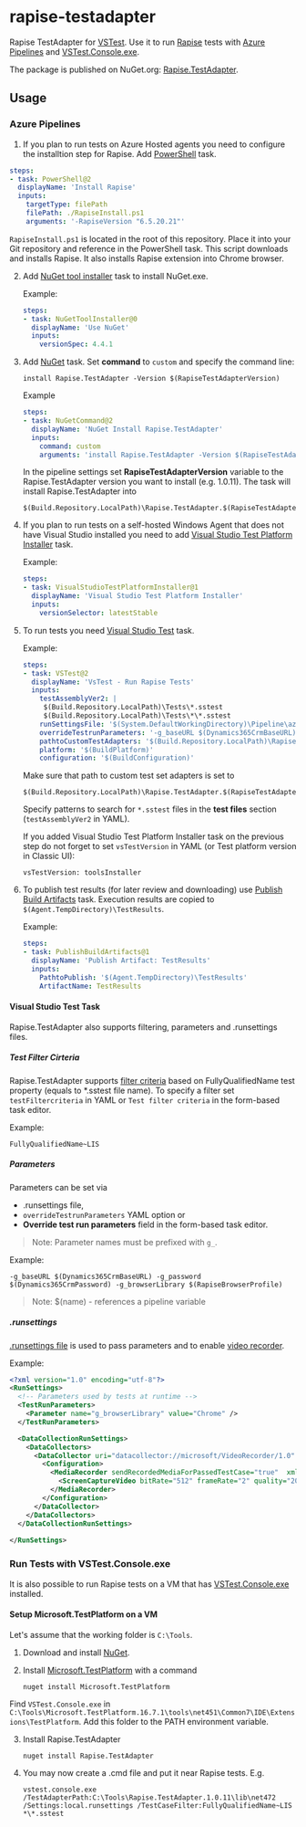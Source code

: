# rapise-testadapter

Rapise TestAdapter for [VSTest](https://github.com/microsoft/vstest). Use it to run [Rapise](https://www.inflectra.com/Rapise/) tests with [Azure Pipelines](https://docs.microsoft.com/en-us/azure/devops/pipelines/?view=azure-devops) and [VSTest.Console.exe](https://docs.microsoft.com/en-us/visualstudio/test/vstest-console-options).

The package is published on NuGet.org: [Rapise.TestAdapter](https://www.nuget.org/packages/Rapise.TestAdapter/).

## Usage

### Azure Pipelines

1. If you plan to run tests on Azure Hosted agents you need to configure the installtion step for Rapise. Add [PowerShell](https://docs.microsoft.com/en-us/azure/devops/pipelines/tasks/utility/powershell?view=azure-devops) task.

```yaml
steps:
- task: PowerShell@2
  displayName: 'Install Rapise'
  inputs:
    targetType: filePath
    filePath: ./RapiseInstall.ps1
    arguments: '-RapiseVersion "6.5.20.21"'
```

`RapiseInstall.ps1` is located in the root of this repository. Place it into your Git repository and reference in the PowerShell task. This script downloads and installs Rapise. It also installs Rapise extension into Chrome browser.

2. Add [NuGet tool installer](https://docs.microsoft.com/en-us/azure/devops/pipelines/tasks/tool/nuget?view=azure-devops) task to install NuGet.exe.
    
    Example:
    
    ```yaml
    steps:
    - task: NuGetToolInstaller@0
      displayName: 'Use NuGet'
      inputs:
        versionSpec: 4.4.1
    ```
3. Add [NuGet](https://docs.microsoft.com/en-us/azure/devops/pipelines/tasks/package/nuget?view=azure-devops) task. Set **command** to `custom` and specify the command line:

    ```
    install Rapise.TestAdapter -Version $(RapiseTestAdapterVersion)
    ```
    
    Example
    
    ```yaml
    steps:
    - task: NuGetCommand@2
      displayName: 'NuGet Install Rapise.TestAdapter'
      inputs:
        command: custom
        arguments: 'install Rapise.TestAdapter -Version $(RapiseTestAdapterVersion)'    
    ```
    
    In the pipeline settings set **RapiseTestAdapterVersion** variable to the Rapise.TestAdapter version you want to install (e.g. 1.0.11). The task will install Rapise.TestAdapter into 
    
    ```
    $(Build.Repository.LocalPath)\Rapise.TestAdapter.$(RapiseTestAdapterVersion)\lib\net472
    ```
4. If you plan to run tests on a self-hosted Windows Agent that does not have Visual Studio installed you need to add [Visual Studio Test Platform Installer](https://docs.microsoft.com/en-us/azure/devops/pipelines/tasks/tool/vstest-platform-tool-installer?view=azure-devops) task.

    Example:
    
    ```yaml
    steps:
    - task: VisualStudioTestPlatformInstaller@1
      displayName: 'Visual Studio Test Platform Installer'
      inputs:
        versionSelector: latestStable
    ```

5. To run tests you need [Visual Studio Test](https://docs.microsoft.com/en-us/azure/devops/pipelines/tasks/test/vstest?view=azure-devops) task.

    Example:
    
    ```yaml
    steps:
    - task: VSTest@2
      displayName: 'VsTest - Run Rapise Tests'
      inputs:
        testAssemblyVer2: |
         $(Build.Repository.LocalPath)\Tests\*.sstest
         $(Build.Repository.LocalPath)\Tests\*\*.sstest
        runSettingsFile: '$(System.DefaultWorkingDirectory)\Pipeline\azure.runsettings'
        overrideTestrunParameters: '-g_baseURL $(Dynamics365CrmBaseURL) -g_password $(Dynamics365CrmPassword) -g_browserLibrary $(RapiseBrowserProfile)'
        pathtoCustomTestAdapters: '$(Build.Repository.LocalPath)\Rapise.TestAdapter.$(RapiseTestAdapterVersion)\lib\net472'
        platform: '$(BuildPlatform)'
        configuration: '$(BuildConfiguration)'
    ```

    Make sure that path to custom test set adapters is set to
    
    ```
    $(Build.Repository.LocalPath)\Rapise.TestAdapter.$(RapiseTestAdapterVersion)\lib\net472
    ```
    
    Specify patterns to search for `*.sstest` files in the **test files** section (`testAssemblyVer2` in YAML).
    
    If you added Visual Studio Test Platform Installer task on the previous step do not forget to set `vsTestVersion` in YAML (or Test platform version in Classic UI):
    
    ```
    vsTestVersion: toolsInstaller
    ```
    
5. To publish test results (for later review and downloading) use [Publish Build Artifacts](https://docs.microsoft.com/en-us/azure/devops/pipelines/tasks/utility/publish-build-artifacts?view=azure-devops) task. Execution results are copied to `$(Agent.TempDirectory)\TestResults`.

    Example:
    
    ```yaml
    steps:
    - task: PublishBuildArtifacts@1
      displayName: 'Publish Artifact: TestResults'
      inputs:
        PathtoPublish: '$(Agent.TempDirectory)\TestResults'
        ArtifactName: TestResults
    ```

#### Visual Studio Test Task 

Rapise.TestAdapter also supports filtering, parameters and .runsettings files.
   
##### Test Filter Cirteria  

Rapise.TestAdapter supports [filter criteria](https://github.com/Microsoft/vstest-docs/blob/master/docs/filter.md) based on FullyQualifiedName test property (equals to  *.sstest file name). To specify a filter set `testFiltercriteria` in YAML or `Test filter criteria` in the form-based task editor.

Example:

```
FullyQualifiedName~LIS
```

##### Parameters

Parameters can be set via

- .runsettings file,
- `overrideTestrunParameters` YAML option or
- **Override test run parameters** field in the form-based task editor.

> Note: Parameter names must be prefixed with `g_`.

Example:

```
-g_baseURL $(Dynamics365CrmBaseURL) -g_password $(Dynamics365CrmPassword) -g_browserLibrary $(RapiseBrowserProfile)
```

> Note: $(name) - references a pipeline variable

##### .runsettings

[.runsettings file](https://docs.microsoft.com/en-us/visualstudio/test/configure-unit-tests-by-using-a-dot-runsettings-file) is used to pass parameters and to enable [video recorder](https://docs.microsoft.com/en-us/visualstudio/test/configure-unit-tests-by-using-a-dot-runsettings-file?view=vs-2019#videorecorder-data-collector).

Example:

```xml
<?xml version="1.0" encoding="utf-8"?>
<RunSettings>
  <!-- Parameters used by tests at runtime -->
  <TestRunParameters>
    <Parameter name="g_browserLibrary" value="Chrome" />
  </TestRunParameters>

  <DataCollectionRunSettings>
    <DataCollectors>
      <DataCollector uri="datacollector://microsoft/VideoRecorder/1.0" assemblyQualifiedName="Microsoft.VisualStudio.TestTools.DataCollection.VideoRecorder.VideoRecorderDataCollector, Microsoft.VisualStudio.TestTools.DataCollection.VideoRecorder, Version=15.0.0.0, Culture=neutral, PublicKeyToken=b03f5f7f11d50a3a" friendlyName="video" enabled="True">
        <Configuration>
          <MediaRecorder sendRecordedMediaForPassedTestCase="true"  xmlns="">           
            <ScreenCaptureVideo bitRate="512" frameRate="2" quality="20" />
          </MediaRecorder>
        </Configuration>
      </DataCollector>
    </DataCollectors>
  </DataCollectionRunSettings>  
  
</RunSettings>
```

### Run Tests with VSTest.Console.exe

It is also possible to run Rapise tests on a VM that has [VSTest.Console.exe](https://docs.microsoft.com/en-us/visualstudio/test/vstest-console-options?view=vs-2019) installed.

#### Setup Microsoft.TestPlatform on a VM

Let's assume that the working folder is `C:\Tools`.

1. Download and install [NuGet](https://www.nuget.org/downloads).
2. Install [Microsoft.TestPlatform](https://www.nuget.org/packages/Microsoft.TestPlatform) with a command

    ```
    nuget install Microsoft.TestPlatform
    ```
Find `VSTest.Console.exe` in `C:\Tools\Microsoft.TestPlatform.16.7.1\tools\net451\Common7\IDE\Extensions\TestPlatform`. Add this folder to the PATH environment variable.

3. Install Rapise.TestAdapter

    ```
    nuget install Rapise.TestAdapter
    ```
    
4. You may now create a .cmd file and put it near Rapise tests. E.g.

    ```
    vstest.console.exe /TestAdapterPath:C:\Tools\Rapise.TestAdapter.1.0.11\lib\net472 /Settings:local.runsettings /TestCaseFilter:FullyQualifiedName~LIS *\*.sstest
    ```
